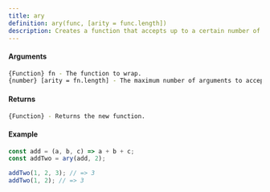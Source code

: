 ```yaml
---
title: ary
definition: ary(func, [arity = func.length])
description: Creates a function that accepts up to a certain number of arguments,
---
```



#### Arguments


```bash
{Function} fn - The function to wrap.
{number} [arity = fn.length] - The maximum number of arguments to accept.
```


#### Returns


```bash
{Function} - Returns the new function.
```


#### Example


```ts
const add = (a, b, c) => a + b + c;
const addTwo = ary(add, 2);

addTwo(1, 2, 3); // => 3
addTwo(1, 2); // => 3
```